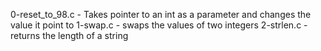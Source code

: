 0-reset_to_98.c - Takes pointer to an int as a parameter and changes the value it point to
1-swap.c - swaps the values of two integers
2-strlen.c - returns the length of a string

